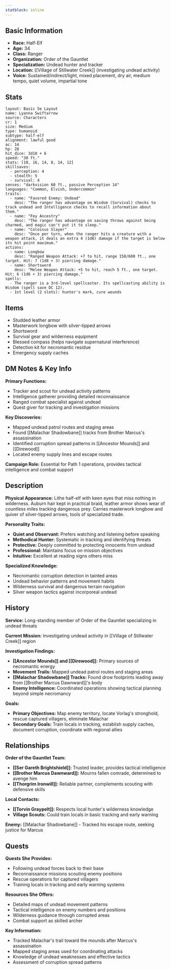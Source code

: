 ```yaml
---
statblock: inline
---
```


## Basic Information
- **Race:** Half-Elf
- **Age:** 34
- **Class:** Ranger
- **Organization:** Order of the Gauntlet
- **Specialization:** Undead hunter and tracker
- **Location:** [[Village of Stillwater Creek]] (investigating undead activity)
- **Voice:** Sustained/indirect/light, mixed placement, dry air, medium tempo, quiet volume, impartial tone


## Stats
```statblock
layout: Basic 5e Layout
name: Lyanna Swiftarrow
source: Characters
cr: 1
size: Medium
type: humanoid
subtype: half-elf
alignment: lawful good
ac: 14
hp: 28
hit_dice: 3d10 + 6
speed: "30 ft."
stats: [10, 16, 14, 8, 14, 12]
skillsaves:
  - perception: 4
  - stealth: 5
  - survival: 4
senses: "darkvision 60 ft., passive Perception 14"
languages: "Common, Elvish, Undercommon"
traits:
  - name: "Favored Enemy: Undead"
    desc: "The ranger has advantage on Wisdom (Survival) checks to track undead and Intelligence checks to recall information about them."
  - name: "Fey Ancestry"
    desc: "The ranger has advantage on saving throws against being charmed, and magic can't put it to sleep."
  - name: "Colossus Slayer"
    desc: "Once per turn, when the ranger hits a creature with a weapon attack, it deals an extra 4 (1d8) damage if the target is below its hit point maximum."
actions:
  - name: Longbow
    desc: "Ranged Weapon Attack: +7 to hit, range 150/600 ft., one target. Hit: 7 (1d8 + 3) piercing damage."
  - name: Shortsword
    desc: "Melee Weapon Attack: +5 to hit, reach 5 ft., one target. Hit: 6 (1d6 + 3) piercing damage."
spells:
  - The ranger is a 3rd-level spellcaster. Its spellcasting ability is Wisdom (spell save DC 12).
  - 1st level (2 slots): hunter's mark, cure wounds
```

## Items
- Studded leather armor
- Masterwork longbow with silver-tipped arrows
- Shortsword
- Survival gear and wilderness equipment
- Blessed compass (helps navigate supernatural interference)
- Detection kit for necromantic residue
- Emergency supply caches

## DM Notes & Key Info
**Primary Functions:**
- Tracker and scout for undead activity patterns
- Intelligence gatherer providing detailed reconnaissance
- Ranged combat specialist against undead
- Quest giver for tracking and investigation missions

**Key Discoveries:**
- Mapped undead patrol routes and staging areas
- Found [[Malachar Shadowbane]] tracks from Brother Marcus's assassination
- Identified corruption spread patterns in [[Ancestor Mounds]] and [[Direwood]]
- Located enemy supply lines and escape routes

**Campaign Role:** Essential for Path 1 operations, provides tactical intelligence and combat support

## Description
**Physical Appearance:**
Lithe half-elf with keen eyes that miss nothing in wilderness. Auburn hair kept in practical braid, leather armor shows wear of countless miles tracking dangerous prey. Carries masterwork longbow and quiver of silver-tipped arrows, tools of specialized trade.

**Personality Traits:**
- **Quiet and Observant:** Prefers watching and listening before speaking
- **Methodical Hunter:** Systematic in tracking and identifying threats
- **Protective:** Deeply committed to protecting innocents from undead
- **Professional:** Maintains focus on mission objectives
- **Intuitive:** Excellent at reading signs others miss

**Specialized Knowledge:**
- Necromantic corruption detection in tainted areas
- Undead behavior patterns and movement habits
- Wilderness survival and dangerous terrain navigation
- Silver weapon tactics against incorporeal undead

## History
**Service:** Long-standing member of Order of the Gauntlet specializing in undead threats

**Current Mission:** Investigating undead activity in [[Village of Stillwater Creek]] region

**Investigation Findings:**
- **[[Ancestor Mounds]] and [[Direwood]]:** Primary sources of necromantic energy
- **Movement Trails:** Mapped undead patrol routes and staging areas
- **[[Malachar Shadowbane]] Tracks:** Found drow footprints leading away from [[Brother Marcus Dawnward]]'s body
- **Enemy Intelligence:** Coordinated operations showing tactical planning beyond simple necromancy

**Goals:**
- **Primary Objectives:** Map enemy territory, locate Vorlag's stronghold, rescue captured villagers, eliminate Malachar
- **Secondary Goals:** Train locals in tracking, establish supply caches, document corruption, coordinate with regional allies

## Relationships
**Order of the Gauntlet Team:**
- **[[Ser Gareth Brightshield]]:** Trusted leader, provides tactical intelligence
- **[[Brother Marcus Dawnward]]:** Mourns fallen comrade, determined to avenge him
- **[[Thorgrim Ironwill]]:** Reliable partner, complements scouting with defensive skills

**Local Contacts:**
- **[[Torvin Graypelt]]:** Respects local hunter's wilderness knowledge
- **Village Scouts:** Could train locals in basic tracking and early warning

**Enemy:** [[Malachar Shadowbane]] - Tracked his escape route, seeking justice for Marcus

## Quests
**Quests She Provides:**
- Following undead forces back to their base
- Reconnaissance missions scouting enemy positions
- Rescue operations for captured villagers
- Training locals in tracking and early warning systems

**Resources She Offers:**
- Detailed maps of undead movement patterns
- Tactical intelligence on enemy numbers and positions
- Wilderness guidance through corrupted areas
- Combat support as skilled archer

**Key Information:**
- Tracked Malachar's trail toward the mounds after Marcus's assassination
- Mapped staging areas used for coordinating attacks
- Knowledge of undead weaknesses and effective tactics
- Assessment of corruption spread patterns